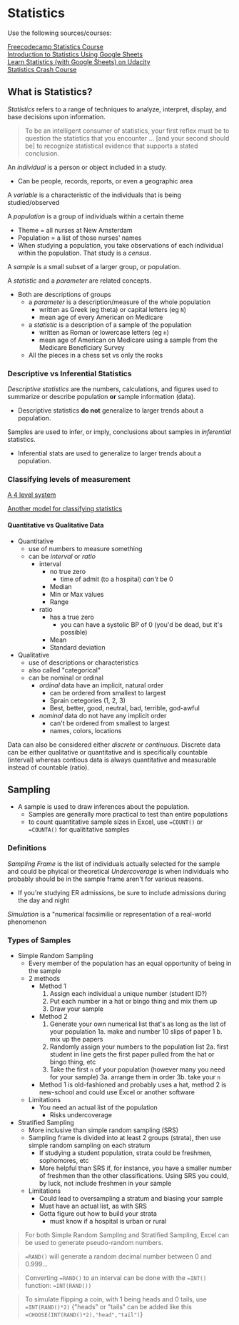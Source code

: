 # Statistics

Use the following sources/courses:

[Freecodecamp Statistics Course](https://www.youtube.com/watch?v=xxpc-HPKN28&t=2024s)<br>
[Introduction to Statistics Using Google Sheets](http://www.comfsm.fm/~dleeling/statistics/text6.html)<br>
[Learn Statistics (with Google Sheets) on Udacity](https://learn.udacity.com/courses/st095)<br>
[Statistics Crash Course](https://www.youtube.com/watch?v=zouPoc49xbk&list=PL8dPuuaLjXtNM_Y-bUAhblSAdWRnmBUcr)

## What is Statistics?

*Statistics* refers to a range of techniques to analyze, interpret, display, and base decisions upon information.

> To be an intelligent consumer of statistics, your first reflex must be to question the statistics that you encounter ... [and your second should be] to recognize statistical evidence that supports a stated conclusion.

An *individual* is a person or object included in a study.

- Can be people, records, reports, or even a geographic area

A *variable* is a characteristic of the individuals that is being studied/observed

A *population* is a group of individuals within a certain theme

- Theme = all nurses at New Amsterdam
- Population = a list of those nurses' names
- When studying a population, you take observations of each individual within the population. That study is a *census*.

A *sample* is a small subset of a larger group, or population.

A *statistic* and a *parameter* are related concepts.

- Both are descriptions of groups
  - a *parameter* is a description/measure of the whole population
    - written as Greek (eg theta) or capital letters (eg `N`)
    - mean age of every American on Medicare
  - a *statistic* is a description of a sample of the population
    - written as Roman or lowercase letters (eg `n`)
    - mean age of American on Medicare using a sample from the Medicare Beneficiary Survey
  - All the pieces in a chess set vs only the rooks

### Descriptive vs Inferential Statistics

*Descriptive statistics* are the numbers, calculations, and figures used to summarize or describe population **or** sample information (data).
  
- Descriptive statistics **do not** generalize to larger trends about a population.

Samples are used to infer, or imply, conclusions about samples in *inferential* statistics.

- Inferential stats are used to generalize to larger trends about a population.

### Classifying levels of measurement

[A 4 level system](https://github.com/jeremyraby/courseNotes/blob/main/courseNotes/statistics/classifyStatistics.jpg)

[Another model for classifying statistics](https://github.com/jeremyraby/courseNotes/blob/main/courseNotes/statistics/classifyStatistics2.jpg)

#### Quantitative vs Qualitative Data

- Quantitative
  - use of numbers to measure something
  - can be *interval* or *ratio*
    - interval
      - no true zero
        - time of admit (to a hospital) *can't* be 0
      - Median
      - Min or Max values
      - Range
    - ratio
      - has a true zero
        - you can have a systolic BP of 0 (you'd be dead, but it's possible)
      - Mean
      - Standard deviation
- Qualitative
  - use of descriptions or characteristics
  - also called "categorical"
  - can be nominal or ordinal
    - *ordinal* data have an implicit, natural order
      - can be ordered from smallest to largest
      - Sprain cetegories (1, 2, 3)
      - Best, better, good, neutral, bad, terrible, god-awful
    - *nominal* data do not have any implicit order
      - can't be ordered from smallest to largest
      - names, colors, locations

Data can also be considered either *discrete* or *continuous*. Discrete data can be either qualitative or quantitative and is specifically countable (interval) whereas contious data is always quantitative and measurable instead of countable (ratio).

## Sampling

- A sample is used to draw inferences about the population.
  - Samples are generally more practical to test than entire populations
  - to count quantitative sample sizes in Excel, use `=COUNT()` or `=COUNTA()` for qualititative samples

### Definitions

*Sampling Frame* is the list of individuals actually selected for the sample and could be phyical or theoretical
*Undercoverage* is when individuals who probably should be in the sample frame aren't for various reasons.
  
- If you're studying ER admissions, be sure to include admissions during the day and night

*Simulation* is a "numerical facsimilie or representation of a real-world phenomenon

### Types of Samples

- Simple Random Sampling
  - Every member of the population has an equal opportunity of being in the sample
  - 2 methods
    - Method 1
      1. Assign each individual a unique number (student ID?)
      2. Put each number in a hat or bingo thing and mix them up
      3. Draw your sample
    - Method 2
      1. Generate your own numerical list that's as long as the list of your population
        1a. make and number 10 slips of paper
      1 b. mix up the papers
      2. Randomly assign your numbers to the population list
        2a. first student in line gets the first paper pulled from the hat or bingo thing, etc
      3. Take the first `n` of your population (however many you need for your sample)
        3a. arrange them in order
        3b. take your `n`
    - Method 1 is old-fashioned and probably uses a hat, method 2 is new-school and could use Excel or another software
  - Limitations
    - You need an actual list of the population
      - Risks undercoverage
- Stratified Sampling
  - More inclusive than simple random sampling (SRS)
  - Sampling frame is divided into at least 2 groups (strata), then use simple random sampling on each stratum
    - If studying a student population, strata could be freshmen, sophomores, etc
    - More helpful than SRS if, for instance, you have a smaller number of freshmen than the other classifications. Using SRS you could, by luck, not include freshmen in your sample
  - Limitations
    - Could lead to oversampling a stratum and biasing your sample
    - Must have an actual list, as with SRS
    - Gotta figure out how to build your strata
      - must know if a hospital is urban or rural

> For both Simple Random Sampling and Stratified Sampling, Excel can be used to generate pseudo-random numbers.

> `=RAND()` will generate a random decimal number between 0 and 0.999...

> Converting `=RAND()` to an interval can be done with the `=INT()` function: `=INT(RAND())`

> To simulate flipping a coin, with 1 being heads and 0 tails, use `=INT(RAND()*2)` {"heads" or "tails" can be added like this `=CHOOSE(INT(RAND()*2),"head","tail")`}
